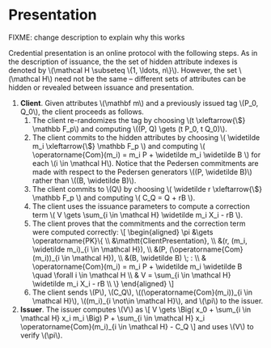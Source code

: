 # Presentation

FIXME: change description to explain why this works

Credential presentation is an online protocol with the following steps. As in
the description of issuance, the the set of hidden attribute indexes is
denoted by \\(\mathcal H \subseteq \\{1, \ldots, n\\}\\). However, the set
\\(\\mathcal H\\) need not be the same – different sets of attributes can be
hidden or revealed between issuance and presentation.

1. **Client**.  Given attributes \\(\mathbf m\\) and a previously issued tag 
    \\(P\_0, Q\_0\\), the client proceeds as follows.
    1.  The client re-randomizes the tag by choosing
        \\(t \xleftarrow{\\$} \mathbb F\_p\\) and computing
        \\((P, Q) \gets (t P\_0, t Q\_0)\\).
    2.  The client commits to the hidden attributes by choosing
        \\(
        \widetilde m\_i \xleftarrow{\\$} \mathbb F\_p
        \\)
        and computing
        \\(
        \operatorname{Com}(m\_i) = m\_i P + \widetilde m\_i \widetilde B
        \\)
        for each \\(i \in \mathcal H\\).
        Notice that the Pedersen commitments are made with 
        respect to the Pedersen generators \\((P, \widetilde B)\\)
        rather than \\((B, \widetilde B)\\).
    3.  The client commits to \\(Q\\) by choosing
        \\(
        \widetilde r \xleftarrow{\\$} \mathbb F\_p
        \\)
        and computing
        \\(
        C\_Q = Q + rB
        \\).
    3.  The client uses the issuance parameters to compute a correction term
        \\(
            V \gets \sum\_{i \in \mathcal H} \widetilde m\_i X\_i - rB
        \\).
    4.  The client proves that the commitments and the correction term were computed correctly:
       \\[
       \begin{aligned}
       \pi &\gets \operatorname{PK}\\{ \\\\
           &\mathtt{ClientPresentation}, \\\\
           &(r, (m\_i, \widetilde m\_i)\_{i \in \mathcal H}), \\\\
           &(P, (\operatorname{Com}(m\_i))\_{i \in \mathcal H}), \\\\
           &(B, \widetilde B) \\; : \\\\
           & \operatorname{Com}(m\_i) = m\_i P + \widetilde m\_i \widetilde B \quad \forall i \in \mathcal H \\\\
           & V = \sum\_{i \in \mathcal H} \widetilde m\_i X\_i - rB \\\\
       \\}
       \end{aligned}
       \\]
    5.  The client sends \\(P\\), \\(C\_Q\\), 
        \\((\operatorname{Com}(m\_i))\_{i \in \mathcal H}\\),
        \\((m\_i)\_{i \not\in \mathcal H}\\), and \\(\pi\\) to the issuer.
2. **Issuer**.  The issuer computes \\(V\\) as
    \\[
        V \gets 
        \Big(
            x\_0 + \sum\_{i \in \mathcal H} x\_i m\_i
        \Big) P +
        \sum\_{i \in \mathcal H} x\_i \operatorname{Com}(m\_i)\_{i \in \mathcal H} -
        C\_Q
    \\]
    and uses \\(V\\) to verify \\(\pi\\).